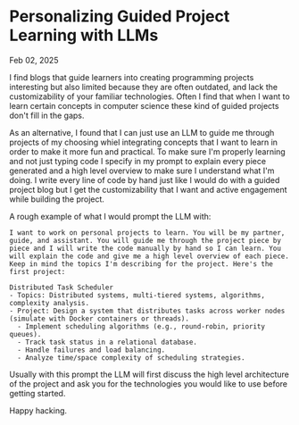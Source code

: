 Personalizing Guided Project Learning with LLMs
===============================================

Feb 02, 2025

I find blogs that guide learners into creating programming projects interesting but also limited because they are often outdated, and lack the customizability of your familiar technologies. Often I find that when I want to learn certain concepts in computer science these kind of guided projects don't fill in the gaps. 

As an alternative, I found that I can just use an LLM to guide me through projects of my choosing whiel integrating concepts that I want to learn in order to make it more fun and practical. To make sure I'm properly learning and not just typing code I specify in my prompt to explain every piece generated and a high level overview to make sure I understand what I'm doing. I write every line of code by hand just like I would do with a guided project blog but I get the customizability that I want and active engagement while building the project.

A rough example of what I would prompt the LLM with:
```
I want to work on personal projects to learn. You will be my partner, guide, and assistant. You will guide me through the project piece by piece and I will write the code manually by hand so I can learn. You will explain the code and give me a high level overview of each piece. Keep in mind the topics I'm describing for the project. Here's the first project:

Distributed Task Scheduler
- Topics: Distributed systems, multi-tiered systems, algorithms, complexity analysis.
- Project: Design a system that distributes tasks across worker nodes (simulate with Docker containers or threads). 
  - Implement scheduling algorithms (e.g., round-robin, priority queues).
  - Track task status in a relational database.
  - Handle failures and load balancing.
  - Analyze time/space complexity of scheduling strategies.
```

Usually with this prompt the LLM will first discuss the high level architecture of the project and ask you for the technologies you would like to use before getting started.

Happy hacking.